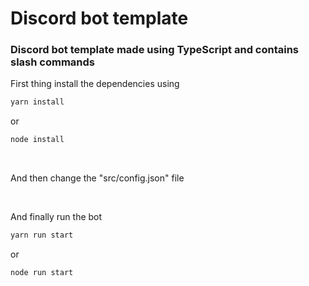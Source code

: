 # Discord bot template
<h3>Discord bot template made using TypeScript and contains slash commands</h3>

First thing install the dependencies using 
```bash
yarn install
```
or
```bash
node install
```
<br>

And then change the "src/config.json" file

<br>

And finally run the bot
```bash
yarn run start
```
or
```bash
node run start
```
